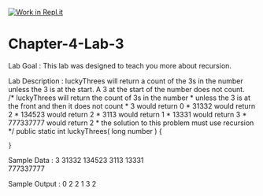 [![Work in Repl.it](https://classroom.github.com/assets/work-in-replit-14baed9a392b3a25080506f3b7b6d57f295ec2978f6f33ec97e36a161684cbe9.svg)](https://classroom.github.com/online_ide?assignment_repo_id=4756314&assignment_repo_type=AssignmentRepo)
# Chapter-4-Lab-3

Lab Goal :   This lab was designed to teach you more about recursion.   

Lab Description :   luckyThrees will return a count of the 3s in the number unless the 3 is at the start.  A 3 at the start of the number does not count.   
	/* luckyThrees will return the count of 3s in the number
	 * unless the 3 is at the front and then it does not count
	 * 3 would return 0
	 * 31332  would return 2
	 * 134523 would return 2
	 * 3113  would return 1
	 * 13331 would return 3
	 * 777337777  would return 2
	 * the solution to this problem must use recursion
	 */
	public static int luckyThrees( long number )
	{






	}	 



Sample Data :
3
31332
134523
3113
13331	
777337777




Sample Output :
0
2
2
1
3
2

